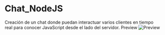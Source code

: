# Chat_NodeJS
Creación de un chat donde puedan interactuar varios clientes en tiempo real para conocer JavaScript desde el lado del servidor.
Preview
![Preview](https://github.com/ENPANADA/Chat_NodeJS/assets/92269511/ee07d630-0393-4158-bdbb-fba0e2ec7bfc)
